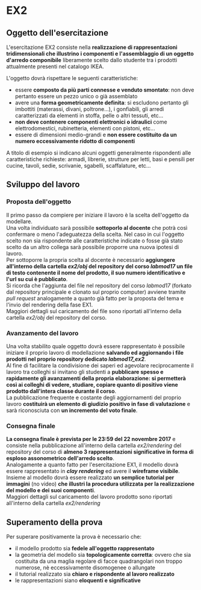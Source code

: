 # EX2

## Oggetto dell'esercitazione
L'esercitazione EX2 consiste nella **realizzazione di rappresentazioni tridimensionali che illustrino i componenti e l'assemblaggio di un oggetto d'arredo componibile** liberamente scelto dallo studente tra i prodotti attualmente presenti nel catalogo IKEA.

L'oggetto dovrà rispettare le seguenti caratteristiche:
* essere **composto da più parti connesse e venduto smontato**: non deve pertanto essere un pezzo unico o già assemblato
* avere una **forma geometricamente definita**: si escludono pertanto gli imbottiti (materassi, divani, poltrone...), i gonfiabili, gli arredi caratterizzati da elementi in stoffa, pelle o altri tessuti, etc...
* **non deve contenere componenti elettronici o idraulici** come elettrodomestici, rubinetteria, elementi con pistoni, etc...
* essere di dimensioni medio-grandi e **non essere costituito da un numero eccessivamente ridotto di componenti**

A titolo di esempio si indicano alcuni oggetti generalmente rispondenti alle caratteristiche richieste: armadi, librerie, strutture per letti, basi e pensili per cucine, tavoli, sedie, scrivanie, sgabelli, scaffalature, etc...

## Sviluppo del lavoro
### Proposta dell'oggetto
Il primo passo da compiere per iniziare il lavoro è la scelta dell'oggetto da modellare.   
Una volta individuato sarà possibile **sottoporlo al docente** che potrà così confermare o meno l'adeguatezza della scelta. Nel caso in cui l'oggetto scelto non sia rispondente alle caratteristiche indicate o fosse già stato scelto da un altro collega sarà possibile proporre una nuova ipotesi di lavoro.   
Per sottoporre la propria scelta al docente è necessario **aggiungere all'interno della cartella *ex2/obj* del repository del corso *labmod17* un file di testo contenente il nome del prodotto, il suo numero identificativo e l'url su cui è pubblicato**.   
Si ricorda che l'aggiunta del file nel repository del corso *labmod17* (forkato dal repository principale e clonato sul proprio computer) avviene tramite *pull request* analogamente a quanto già fatto per la proposta del tema e l'invio del rendering della fase EX1.   
Maggiori dettagli sul caricamento del file sono riportati all'interno della cartella *ex2/obj* del repository del corso.

### Avanzamento del lavoro
Una volta stabilito quale oggetto dovrà essere rappresentato è possibile iniziare il proprio lavoro di modellazione **salvando ed aggiornando i file prodotti nel proprio repository dedicato *labmod17_ex2***.   
Al fine di facilitare la condivisione dei saperi ed agevolare reciprocamente il lavoro tra colleghi si invitano gli studenti a **pubblicare spesso e rapidamente gli avanzamenti della propria elaborazione: si permetterà così ai colleghi di vedere, studiare, copiare quanto di positivo viene prodotto dall'intera classe durante il corso**.   
La pubblicazione frequente e costante degli aggiornamenti del proprio lavoro **costituirà un elemento di giudizio positivo in fase di valutazione** e sarà riconosciuta con **un incremento del voto finale**.


### Consegna finale
**La consegna finale è prevista per le 23:59 del 22 novembre 2017** e consiste nella pubblicazione all'interno della cartella *ex2/rendering* del repository del corso di **almeno 3 rappresentazioni significative in forma di esploso assonometrico dell'arredo scelto**.   
Analogamente a quanto fatto per l'esercitazione EX1, il modello dovrà essere rappresentato in ***clay rendering*** ed avere il **wireframe visibile**.  
Insieme al modello dovrà essere realizzato **un semplice tutorial per immagini** (no video) **che illustri la procedura utilizzata per la realizzazione del modello e dei suoi componenti**.   
Maggiori dettagli sul caricamento del lavoro prodotto sono riportati all'interno della cartella *ex2/rendering*

## Superamento della prova
Per superare positivamente la prova è necessario che:
* il modello prodotto sia **fedele all'oggetto rappresentato**
* la geometria del modello sia **topologicamente corretta**: ovvero che sia costituita
da una maglia regolare di facce quadrangolari non troppo numerose, nè eccessivamente
disomogenee o allungate
* il tutorial realizzato sia **chiaro e rispondente al lavoro realizzato**
* le rappresentazioni siano **eloquenti e significative**
